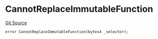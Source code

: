 # CannotReplaceImmutableFunction
[Git Source](https://github.com/thrackle-io/tron/blob/54f7f9441857e3c2c8f186b9d669a05f288b8209/src/client/token/handler/diamond/HandlerDiamondLib.sol)


```solidity
error CannotReplaceImmutableFunction(bytes4 _selector);
```

